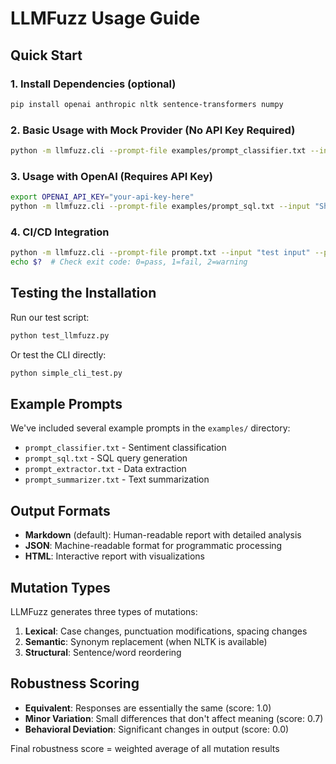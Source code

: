 # LLMFuzz Usage Guide

## Quick Start

### 1. Install Dependencies (optional)
```bash
pip install openai anthropic nltk sentence-transformers numpy
```

### 2. Basic Usage with Mock Provider (No API Key Required)
```bash
python -m llmfuzz.cli --prompt-file examples/prompt_classifier.txt --input "I love this product!" --provider mock --mutations 10 --verbose
```

### 3. Usage with OpenAI (Requires API Key)
```bash
export OPENAI_API_KEY="your-api-key-here"
python -m llmfuzz.cli --prompt-file examples/prompt_sql.txt --input "Show all users from database" --model gpt-3.5-turbo --mutations 20
```

### 4. CI/CD Integration
```bash
python -m llmfuzz.cli --prompt-file prompt.txt --input "test input" --provider mock --ci-mode --format json
echo $?  # Check exit code: 0=pass, 1=fail, 2=warning
```

## Testing the Installation

Run our test script:
```bash
python test_llmfuzz.py
```

Or test the CLI directly:
```bash
python simple_cli_test.py
```

## Example Prompts

We've included several example prompts in the `examples/` directory:
- `prompt_classifier.txt` - Sentiment classification
- `prompt_sql.txt` - SQL query generation  
- `prompt_extractor.txt` - Data extraction
- `prompt_summarizer.txt` - Text summarization

## Output Formats

- **Markdown** (default): Human-readable report with detailed analysis
- **JSON**: Machine-readable format for programmatic processing
- **HTML**: Interactive report with visualizations

## Mutation Types

LLMFuzz generates three types of mutations:

1. **Lexical**: Case changes, punctuation modifications, spacing changes
2. **Semantic**: Synonym replacement (when NLTK is available)
3. **Structural**: Sentence/word reordering

## Robustness Scoring

- **Equivalent**: Responses are essentially the same (score: 1.0)
- **Minor Variation**: Small differences that don't affect meaning (score: 0.7)  
- **Behavioral Deviation**: Significant changes in output (score: 0.0)

Final robustness score = weighted average of all mutation results 
